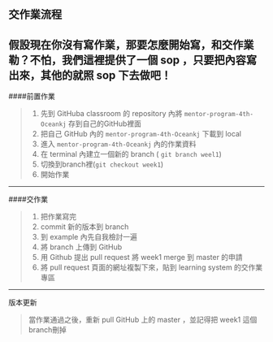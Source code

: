 ## 交作業流程

假設現在你沒有寫作業，那要怎麼開始寫，和交作業勒？不怕，我們這裡提供了一個 sop ，只要把內容寫出來，其他的就照 sop 下去做吧！
 ---
####前置作業
> 1. 先到 GitHuba classroom 的 repository 內將 `mentor-program-4th-Oceankj` 存到自己的GitHub裡面
> 2. 把自己 GitHub 內的 `mentor-program-4th-Oceankj` 下載到 local 
> 3. 進入 `mentor-program-4th-Oceankj` 內的作業資料
> 4. 在 terminal 內建立一個新的 branch ( `git branch weel1`)
> 5. 切換到branch裡(`git checkout week1`)
> 6. 開始作業

 ---
####交作業
> 1. 把作業寫完
> 2. commit 新的版本到 branch
> 3. 到 example 內先自我檢討一遍
> 4. 將 branch 上傳到 GitHub
> 5. 用 Github 提出 pull request 將 week1 merge 到 master 的申請
> 6. 將 pull request 頁面的網址複製下來，貼到 learning system 的交作業專區

---

版本更新
> 當作業通過之後，重新 pull GitHub 上的 master ，並記得把 week1 這個branch刪掉


